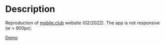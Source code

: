 # Description

Reproduction of [mobile.club](https://www.mobile.club/) website (02/2022). The app is not responsive (w > 900px).

[Demo](https://gobwah.github.io/mobile-club/)
